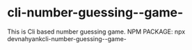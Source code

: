 # cli-number-guessing--game-
This is Cli based number guessing game.
NPM PACKAGE: npx devnahyankcli-number-guessing--game-
